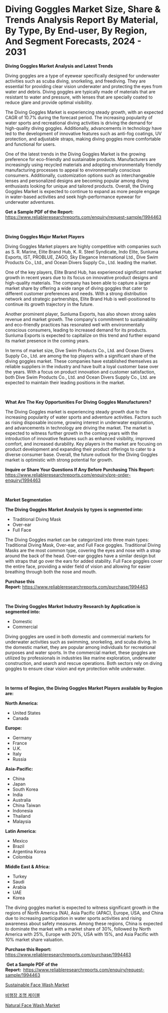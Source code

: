 <p><h1>Diving Goggles Market Size, Share & Trends Analysis Report By Material, By Type, By End-user, By Region, And Segment Forecasts, 2024 - 2031</h1></p><p><strong>Diving Goggles Market Analysis and Latest Trends</strong></p>
<p><p>Diving goggles are a type of eyewear specifically designed for underwater activities such as scuba diving, snorkeling, and freediving. They are essential for providing clear vision underwater and protecting the eyes from water and debris. Diving goggles are typically made of materials that are resistant to water and pressure, with lenses that are specially coated to reduce glare and provide optimal visibility.</p><p>The Diving Goggles Market is experiencing steady growth, with an expected CAGR of 10.7% during the forecast period. The increasing popularity of water sports and recreational diving activities is driving the demand for high-quality diving goggles. Additionally, advancements in technology have led to the development of innovative features such as anti-fog coatings, UV protection, and adjustable straps, making diving goggles more comfortable and functional for users.</p><p>One of the latest trends in the Diving Goggles Market is the growing preference for eco-friendly and sustainable products. Manufacturers are increasingly using recycled materials and adopting environmentally friendly manufacturing processes to appeal to environmentally conscious consumers. Additionally, customization options such as interchangeable lenses and personalized designs are becoming popular among diving enthusiasts looking for unique and tailored products. Overall, the Diving Goggles Market is expected to continue to expand as more people engage in water-based activities and seek high-performance eyewear for underwater adventures.</p></p>
<p><strong>Get a Sample PDF of the Report:&nbsp;</strong> <a href="https://www.reliableresearchreports.com/enquiry/request-sample/1994463">https://www.reliableresearchreports.com/enquiry/request-sample/1994463</a></p>
<p>&nbsp;</p>
<p><strong>Diving Goggles Major Market Players</strong></p>
<p><p>Diving Goggles Market players are highly competitive with companies such as S. R. Marine, Elite Brand Hub, K. R. Steel Syndicate, Indo Elite, Sunluma Exports, IST, PROBLUE, ZAGO, Sky Elegance International Ltd., Dive Swim Products Co., Ltd., and Ocean Divers Supply Co., Ltd. leading the market.</p><p>One of the key players, Elite Brand Hub, has experienced significant market growth in recent years due to its focus on innovative product designs and high-quality materials. The company has been able to capture a larger market share by offering a wide range of diving goggles that cater to different customer preferences and needs. With a strong distribution network and strategic partnerships, Elite Brand Hub is well-positioned to continue its growth trajectory in the future.</p><p>Another prominent player, Sunluma Exports, has also shown strong sales revenue and market growth. The company's commitment to sustainability and eco-friendly practices has resonated well with environmentally conscious consumers, leading to increased demand for its products. Sunluma Exports is expected to capitalize on this trend and further expand its market presence in the coming years.</p><p>In terms of market size, Dive Swim Products Co., Ltd. and Ocean Divers Supply Co., Ltd. are among the top players with a significant share of the diving goggles market. These companies have established themselves as reliable suppliers in the industry and have built a loyal customer base over the years. With a focus on product innovation and customer satisfaction, both Dive Swim Products Co., Ltd. and Ocean Divers Supply Co., Ltd. are expected to maintain their leading positions in the market.</p></p>
<p>&nbsp;</p>
<p><strong>What Are The Key Opportunities For Diving Goggles Manufacturers?</strong></p>
<p><p>The Diving Goggles market is experiencing steady growth due to the increasing popularity of water sports and adventure activities. Factors such as rising disposable income, growing interest in underwater exploration, and advancements in technology are driving the market. The market is expected to witness further growth in the coming years with the introduction of innovative features such as enhanced visibility, improved comfort, and increased durability. Key players in the market are focusing on product development and expanding their product offerings to cater to a diverse consumer base. Overall, the future outlook for the Diving Goggles market is optimistic with strong potential for growth.</p></p>
<p><strong>Inquire or Share Your Questions If Any Before Purchasing This Report:</strong> <a href="https://www.reliableresearchreports.com/enquiry/pre-order-enquiry/1994463">https://www.reliableresearchreports.com/enquiry/pre-order-enquiry/1994463</a></p>
<p>&nbsp;</p>
<p><strong>Market Segmentation</strong></p>
<p><strong>The Diving Goggles Market Analysis by types is segmented into:</strong></p>
<p><ul><li>Traditional Diving Mask</li><li>Over-ear</li><li>Full Face</li></ul></p>
<p><p>The Diving Goggles market can be categorized into three main types: Traditional Diving Mask, Over-ear, and Full Face goggles. Traditional Diving Masks are the most common type, covering the eyes and nose with a strap around the back of the head. Over-ear goggles have a similar design but with straps that go over the ears for added stability. Full Face goggles cover the entire face, providing a wider field of vision and allowing for easier breathing through both the nose and mouth.</p></p>
<p><strong>Purchase this Report:&nbsp;</strong><a href="https://www.reliableresearchreports.com/purchase/1994463">https://www.reliableresearchreports.com/purchase/1994463</a></p>
<p>&nbsp;</p>
<p><strong>The Diving Goggles Market Industry Research by Application is segmented into:</strong></p>
<p><ul><li>Domestic</li><li>Commercial</li></ul></p>
<p><p>Diving goggles are used in both domestic and commercial markets for underwater activities such as swimming, snorkeling, and scuba diving. In the domestic market, they are popular among individuals for recreational purposes and water sports. In the commercial market, these goggles are utilized by professionals in industries like marine exploration, underwater construction, and search and rescue operations. Both sectors rely on diving goggles to ensure clear vision and eye protection while underwater.</p></p>
<p>&nbsp;</p>
<p><strong>In terms of Region, the Diving Goggles Market Players available by Region are:</strong></p>
<p>
    <p> <strong> North America: </strong>
        <ul>
            <li>United States</li>
            <li>Canada</li>
        </ul>
        </p> 
    <p> <strong> Europe: </strong>
        <ul>
            <li>Germany</li>
            <li>France</li>
            <li>U.K.</li>
            <li>Italy</li>
            <li>Russia</li>
        </ul>
        </p> 
    <p> <strong> Asia-Pacific: </strong>
        <ul>
            <li>China</li>
            <li>Japan</li>
            <li>South Korea</li>
            <li>India</li>
            <li>Australia</li>
            <li>China Taiwan</li>
            <li>Indonesia</li>
            <li>Thailand</li>
            <li>Malaysia</li>
        </ul>
        </p> 
    <p> <strong> Latin America: </strong>
        <ul>
            <li>Mexico</li>
            <li>Brazil</li>
            <li>Argentina Korea</li>
            <li>Colombia</li>
        </ul>
        </p> 
    <p> <strong> Middle East & Africa: </strong>
        <ul>
            <li>Turkey</li>
            <li>Saudi</li>
            <li>Arabia</li>
            <li>UAE</li>
            <li>Korea</li>
        </ul>
    </p>
    </p>
<p><p>The diving goggles market is expected to witness significant growth in the regions of North America (NA), Asia Pacific (APAC), Europe, USA, and China due to increasing participation in water sports activities and rising awareness about safety measures. Among these regions, China is expected to dominate the market with a market share of 30%, followed by North America with 25%, Europe with 20%, USA with 15%, and Asia Pacific with 10% market share valuation.</p></p>
<p><strong>Purchase this Report: </strong><a href="https://www.reliableresearchreports.com/purchase/1994463">https://www.reliableresearchreports.com/purchase/1994463</a></p>
<p>&nbsp;<strong>Get a Sample PDF of the Report:&nbsp;&nbsp;</strong><a href="https://www.reliableresearchreports.com/enquiry/request-sample/1994463">https://www.reliableresearchreports.com/enquiry/request-sample/1994463</a></p>
<p><strong></strong></p>
<p><p><a href="https://github.com/johnbach50/Market-Research-Report-List-2/blob/main/sustainable-face-wash-market.md">Sustainable Face Wash Market</a></p><p><a href="https://medium.com/@aidenreinger/%EA%B3%B5%ED%95%AD-%EC%A1%B0%EB%AA%85-%EC%BC%80%EC%9D%B4%EB%B8%94-%EC%8B%9C%EC%9E%A5-%EC%8B%9C%EC%9E%A5-cagr-%EC%8B%9C%EC%9E%A5-%EB%8F%99%ED%96%A5-%EB%B0%8F-%EC%84%B1%EC%9E%A5-%EC%A0%84%EB%9E%B5%EC%97%90-%EB%8C%80%ED%95%9C-%ED%86%B5%EC%B0%B0%EB%A0%A5-d879b34f39a2">비행장 조명 케이블</a></p><p><a href="https://github.com/pjcfca/Market-Research-Report-List-1/blob/main/natural-face-wash-market.md">Natural Face Wash Market</a></p></p>